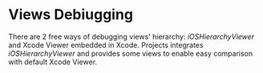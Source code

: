 # Views Debiugging

There are 2 free ways of debugging views' hierarchy: _iOSHierarchyViewer_ and Xcode Viewer embedded in Xcode.
Projects integrates _iOSHierarchyViewer_ and provides some views to enable easy comparison with default Xcode Viewer.
